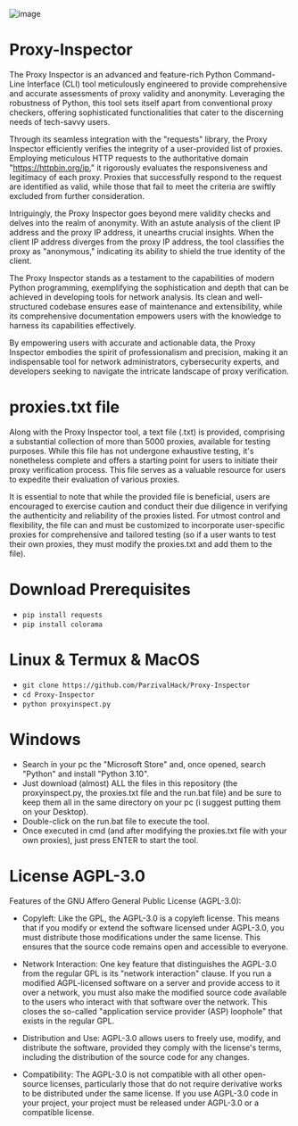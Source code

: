 ![image](https://github.com/ParzivalHack/Proxy-Inspector/assets/82817793/de2b460b-1dd3-49ef-a5af-7f8da7b4d830)

# Proxy-Inspector
The Proxy Inspector is an advanced and feature-rich Python Command-Line Interface (CLI) tool meticulously engineered to provide comprehensive and accurate assessments of proxy validity and anonymity. Leveraging the robustness of Python, this tool sets itself apart from conventional proxy checkers, offering sophisticated functionalities that cater to the discerning needs of tech-savvy users.

Through its seamless integration with the "requests" library, the Proxy Inspector efficiently verifies the integrity of a user-provided list of proxies. Employing meticulous HTTP requests to the authoritative domain "https://httpbin.org/ip," it rigorously evaluates the responsiveness and legitimacy of each proxy. Proxies that successfully respond to the request are identified as valid, while those that fail to meet the criteria are swiftly excluded from further consideration.

Intriguingly, the Proxy Inspector goes beyond mere validity checks and delves into the realm of anonymity. With an astute analysis of the client IP address and the proxy IP address, it unearths crucial insights. When the client IP address diverges from the proxy IP address, the tool classifies the proxy as "anonymous," indicating its ability to shield the true identity of the client.

The Proxy Inspector stands as a testament to the capabilities of modern Python programming, exemplifying the sophistication and depth that can be achieved in developing tools for network analysis. Its clean and well-structured codebase ensures ease of maintenance and extensibility, while its comprehensive documentation empowers users with the knowledge to harness its capabilities effectively.

By empowering users with accurate and actionable data, the Proxy Inspector embodies the spirit of professionalism and precision, making it an indispensable tool for network administrators, cybersecurity experts, and developers seeking to navigate the intricate landscape of proxy verification.

# proxies.txt file

Along with the Proxy Inspector tool, a text file (.txt) is provided, comprising a substantial collection of more than 5000 proxies, available for testing purposes. While this file has not undergone exhaustive testing, it's nonetheless complete and offers a starting point for users to initiate their proxy verification process. This file serves as a valuable resource for users to expedite their evaluation of various proxies. 

It is essential to note that while the provided file is beneficial, users are encouraged to exercise caution and conduct their due diligence in verifying the authenticity and reliability of the proxies listed. 
For utmost control and flexibility, the file can and must be  customized to incorporate user-specific proxies for comprehensive and tailored testing (so if a user wants to test their own proxies, they must modify the proxies.txt and add them to the file).

# Download Prerequisites

* ```pip install requests```
* ```pip install colorama```

# Linux & Termux & MacOS

* ```git clone https://github.com/ParzivalHack/Proxy-Inspector```
* ```cd Proxy-Inspector```
* ```python proxyinspect.py```

# Windows
* Search in your pc the "Microsoft Store" and, once opened, search "Python" and install "Python 3.10".
* Just download (almost) ALL the files in this repository (the proxyinspect.py, the proxies.txt file and the run.bat file) and be sure to keep them all in the same directory on your pc (i suggest putting them on your Desktop).
* Double-click on the run.bat file to execute the tool.
* Once executed in cmd (and after modifying the proxies.txt file with your own proxies), just press ENTER to start the tool.

# License AGPL-3.0

Features of the GNU Affero General Public License (AGPL-3.0):

* Copyleft: Like the GPL, the AGPL-3.0 is a copyleft license. This means that if you modify or extend the software licensed under AGPL-3.0, you must distribute those modifications under the same license. This ensures that the source code remains open and accessible to everyone.

* Network Interaction: One key feature that distinguishes the AGPL-3.0 from the regular GPL is its "network interaction" clause. If you run a modified AGPL-licensed software on a server and provide access to it over a network, you must also make the modified source code available to the users who interact with that software over the network. This closes the so-called "application service provider (ASP) loophole" that exists in the regular GPL.

* Distribution and Use: AGPL-3.0 allows users to freely use, modify, and distribute the software, provided they comply with the license's terms, including the distribution of the source code for any changes.

* Compatibility: The AGPL-3.0 is not compatible with all other open-source licenses, particularly those that do not require derivative works to be distributed under the same license. If you use AGPL-3.0 code in your project, your project must be released under AGPL-3.0 or a compatible license.
